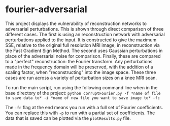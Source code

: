 # fourier-adversarial

This project displays the vulnerability of reconstruction networks to adversarial perturbations. This is shown through direct comparison of three different cases. The first is using an reconstruction network with adversarial perturbations applied to the input. It is constructed to give the maximum SSE, relative to the original full resolution MRI image, in reconstruction via the Fast Gradient Sign Method. The second uses Gaussian perturbations in place of the adversarial noise for comparison. Finally, these are compared to a "perfect" reconstruction: the Fourier transform. Any perturbations made in the frequency domain will be preserved, with the addition of a scaling factor, when "reconstructing" into the image space. These three cases are run across a variety of perturbation sizes on a knee MRI scan. 

To run the main script, run using the following command line when in the base directory of the project:
`python corruptFourier.py -f *name of file to save data to* -i *name of new file you want to save image to* -fc`

The `-fc` flag at the end means you run with a full set of Fourier coefficients. You can replace this with `-p` to run with a partial set of coefficients. The data that is saved can be plotted via the `plotResults.py` file. 
